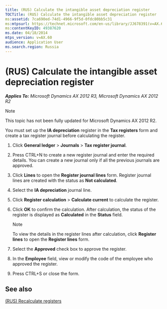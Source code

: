 ```yaml
---
title: (RUS) Calculate the intangible asset depreciation register
TOCTitle: (RUS) Calculate the intangible asset depreciation register
ms:assetid: 7ca690ed-74d1-4966-9f5d-0fdc80bb5c31
ms:mtpsurl: https://technet.microsoft.com/en-us/library/JJ678391(v=AX.60)
ms:contentKeyID: 49387620
ms.date: 04/18/2014
mtps_version: v=AX.60
audience: Application User
ms.search.region: Russia
---
```


# (RUS) Calculate the intangible asset depreciation register 


_**Applies To:** Microsoft Dynamics AX 2012 R3, Microsoft Dynamics AX 2012 R2_


> [!NOTE]
> <P>This topic has not been fully updated for Microsoft Dynamics AX 2012 R2.</P>



You must set up the **IA depreciation** register in the **Tax registers** form and create a tax register journal before calculating the register.

1.  Click **General ledger** \> **Journals** \> **Tax register journal**.

2.  Press CTRL+N to create a new register journal and enter the required details. You can create a new journal only if all the previous journals are approved.

3.  Click **Lines** to open the **Register journal lines** form. Register journal lines are created with the status as **Not calculated**.

4.  Select the **IA depreciation** journal line.

5.  Click **Register calculation** \> **Calculate current** to calculate the register.

6.  Click **OK** to confirm the calculation. After calculation, the status of the register is displayed as **Calculated** in the **Status** field.
    

    > [!NOTE]
    > <P>To view the details in the register lines after calculation, click <STRONG>Register lines</STRONG> to open the <STRONG>Register lines</STRONG> form.</P>



7.  Select the **Approved** check box to approve the register.

8.  In the **Employee** field, view or modify the code of the employee who approved the register.

9.  Press CTRL+S or close the form.

## See also

[(RUS) Recalculate registers](rus-recalculate-registers.md)

  


